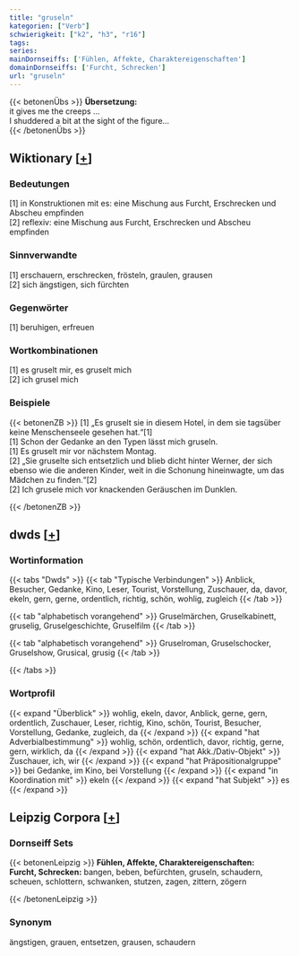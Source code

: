 ```yaml
---
title: "gruseln"
kategorien: ["Verb"]
schwierigkeit: ["k2", "h3", "r16"]
tags:
series:
mainDornseiffs: ['Fühlen, Affekte, Charaktereigenschaften']
domainDornseiffs: ['Furcht, Schrecken']
url: "gruseln"
---
```


{{< betonenÜbs >}}
**Übersetzung:**  
it gives me the creeps ...  
I shuddered a bit at the sight of the figure...  
{{< /betonenÜbs >}}

## Wiktionary [[+](https://de.wiktionary.org/wiki/gruseln)]

### Bedeutungen
[1] in Konstruktionen mit es: eine Mischung aus Furcht, Erschrecken und Abscheu empfinden  
[2] reflexiv: eine Mischung aus Furcht, Erschrecken und Abscheu empfinden  

### Sinnverwandte
[1] erschauern, erschrecken, frösteln, graulen, grausen  
[2] sich ängstigen, sich fürchten  

### Gegenwörter
[1] beruhigen, erfreuen  

### Wortkombinationen
[1] es gruselt mir, es gruselt mich  
[2] ich grusel mich  

### Beispiele
{{< betonenZB >}}
[1] „Es gruselt sie in diesem Hotel, in dem sie tagsüber keine Menschenseele gesehen hat.“[1]  
[1] Schon der Gedanke an den Typen lässt mich gruseln.  
[1] Es gruselt mir vor nächstem Montag.  
[2] „Sie gruselte sich entsetzlich und blieb dicht hinter Werner, der sich ebenso wie die anderen Kinder, weit in die Schonung hineinwagte, um das Mädchen zu finden.“[2]  
[2] Ich grusele mich vor knackenden Geräuschen im Dunklen.  

{{< /betonenZB >}}


## dwds [[+](https://www.dwds.de/wb/gruseln)]

### Wortinformation
{{< tabs "Dwds" >}}
{{< tab "Typische Verbindungen" >}}
Anblick, Besucher, Gedanke, Kino, Leser, Tourist, Vorstellung, Zuschauer, da, davor, ekeln, gern, gerne, ordentlich, richtig, schön, wohlig, zugleich
{{< /tab >}}

{{< tab "alphabetisch vorangehend" >}}
Gruselmärchen, Gruselkabinett, gruselig, Gruselgeschichte, Gruselfilm
{{< /tab >}}

{{< tab "alphabetisch vorangehend" >}}
Gruselroman, Gruselschocker, Gruselshow, Grusical, grusig
{{< /tab >}}

{{< /tabs >}}

### Wortprofil
{{< expand "Überblick" >}} wohlig, ekeln, davor, Anblick, gerne, gern, ordentlich, Zuschauer, Leser, richtig, Kino, schön, Tourist, Besucher, Vorstellung, Gedanke, zugleich, da {{< /expand >}}
{{< expand "hat Adverbialbestimmung" >}} wohlig, schön, ordentlich, davor, richtig, gerne, gern, wirklich, da {{< /expand >}}
{{< expand "hat Akk./Dativ-Objekt" >}} Zuschauer, ich, wir {{< /expand >}}
{{< expand "hat Präpositionalgruppe" >}} bei Gedanke, im Kino, bei Vorstellung {{< /expand >}}
{{< expand "in Koordination mit" >}} ekeln {{< /expand >}}
{{< expand "hat Subjekt" >}} es {{< /expand >}}

## Leipzig Corpora [[+](https://corpora.uni-leipzig.de/en/res?word=gruseln&corpusId=deu_newscrawl-public_2018)]

### Dornseiff Sets
{{< betonenLeipzig >}}
**Fühlen, Affekte, Charaktereigenschaften:**  
**Furcht, Schrecken:** bangen, beben, befürchten, gruseln, schaudern, scheuen, schlottern, schwanken, stutzen, zagen, zittern, zögern  

{{< /betonenLeipzig >}}

### Synonym
ängstigen, grauen, entsetzen, grausen, schaudern

